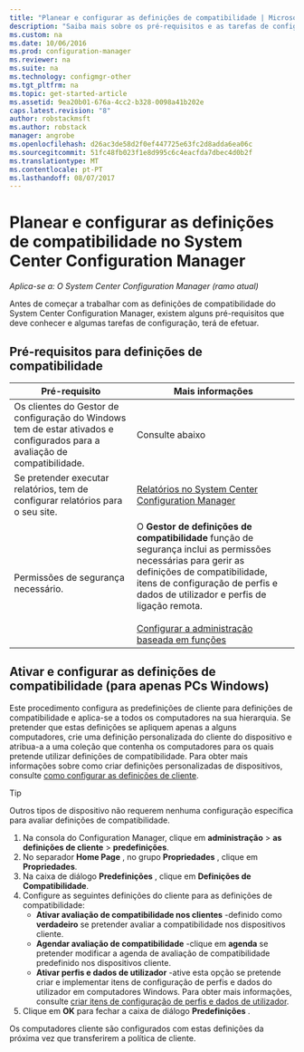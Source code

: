 ```yaml
---
title: "Planear e configurar as definições de compatibilidade | Microsoft Docs"
description: "Saiba mais sobre os pré-requisitos e as tarefas de configuração para trabalhar com as definições de compatibilidade no System Center Configuration Manager."
ms.custom: na
ms.date: 10/06/2016
ms.prod: configuration-manager
ms.reviewer: na
ms.suite: na
ms.technology: configmgr-other
ms.tgt_pltfrm: na
ms.topic: get-started-article
ms.assetid: 9ea20b01-676a-4cc2-b328-0098a41b202e
caps.latest.revision: "8"
author: robstackmsft
ms.author: robstack
manager: angrobe
ms.openlocfilehash: d26ac3de58d2f0ef447725e63fc2d8adda6ea06c
ms.sourcegitcommit: 51fc48fb023f1e8d995c6c4eacfda7dbec4d0b2f
ms.translationtype: MT
ms.contentlocale: pt-PT
ms.lasthandoff: 08/07/2017
---
```

# <a name="plan-for-and-configure-compliance-settings-in-system-center-configuration-manager"></a>Planear e configurar as definições de compatibilidade no System Center Configuration Manager

*Aplica-se a: O System Center Configuration Manager (ramo atual)*

Antes de começar a trabalhar com as definições de compatibilidade do System Center Configuration Manager, existem alguns pré-requisitos que deve conhecer e algumas tarefas de configuração, terá de efetuar.  

## <a name="prerequisites-for-compliance-settings"></a>Pré-requisitos para definições de compatibilidade  

|Pré-requisito|Mais informações|  
|------------------|----------------------|  
|Os clientes do Gestor de configuração do Windows tem de estar ativados e configurados para a avaliação de compatibilidade.|Consulte abaixo|  
|Se pretender executar relatórios, tem de configurar relatórios para o seu site.|[Relatórios no System Center Configuration Manager](../../core/servers/manage/reporting.md)|  
|Permissões de segurança necessário.|O **Gestor de definições de compatibilidade** função de segurança inclui as permissões necessárias para gerir as definições de compatibilidade, itens de configuração de perfis e dados de utilizador e perfis de ligação remota.<br /><br /> [Configurar a administração baseada em funções](../../core/servers/deploy/configure/configure-role-based-administration.md)|  

##  <a name="enable-and-configure-compliance-settings-for-windows-pcs-only"></a>Ativar e configurar as definições de compatibilidade (para apenas PCs Windows)  

Este procedimento configura as predefinições de cliente para definições de compatibilidade e aplica-se a todos os computadores na sua hierarquia. Se pretender que estas definições se apliquem apenas a alguns computadores, crie uma definição personalizada do cliente do dispositivo e atribua-a a uma coleção que contenha os computadores para os quais pretende utilizar definições de compatibilidade. Para obter mais informações sobre como criar definições personalizadas de dispositivos, consulte [como configurar as definições de cliente](../../core/clients/deploy/configure-client-settings.md).  

> [!TIP]  
>  Outros tipos de dispositivo não requerem nenhuma configuração específica para avaliar definições de compatibilidade.  

1.  Na consola do Configuration Manager, clique em **administração** > **as definições de cliente** > **predefinições**.  
2.  No separador **Home Page** , no grupo **Propriedades** , clique em **Propriedades**.  
3.  Na caixa de diálogo **Predefinições** , clique em **Definições de Compatibilidade**.  
4.  Configure as seguintes definições do cliente para as definições de compatibilidade:
    - **Ativar avaliação de compatibilidade nos clientes** -definido como **verdadeiro** se pretender avaliar a compatibilidade nos dispositivos cliente.
    - **Agendar avaliação de compatibilidade** -clique em **agenda** se pretender modificar a agenda de avaliação de compatibilidade predefinido nos dispositivos cliente.
    - **Ativar perfis e dados de utilizador** -ative esta opção se pretende criar e implementar itens de configuração de perfis e dados do utilizador em computadores Windows. Para obter mais informações, consulte [criar itens de configuração de perfis e dados de utilizador](/sccm/compliance/deploy-use/create-remote-connection-profiles).
5. Clique em **OK** para fechar a caixa de diálogo **Predefinições** .  

Os computadores cliente são configurados com estas definições da próxima vez que transferirem a política de cliente.  
